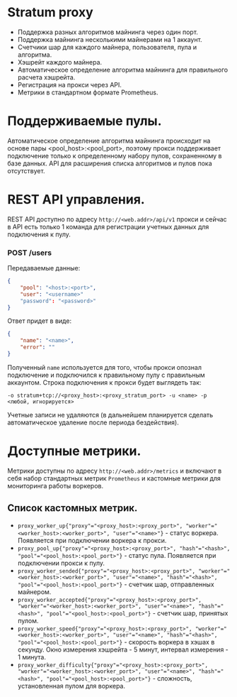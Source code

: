 # Stratum proxy
* Поддержка разных алгоритмов майнинга через один порт.
* Поддержка майнинга несколькими майнерами на 1 аккаунт.
* Счетчики шар для каждого майнера, пользователя, пула и алгоритма.
* Хэшрейт каждого майнера.
* Автоматическое определение алгоритма майнинга для правильного расчета хэшрейта.
* Регистрация на прокси через API.
* Метрики в стандартном формате Prometheus.

# Поддерживаемые пулы.
Автоматическое определение алгоритма майнинга происходит на основе пары <pool_host>:<pool_port>, поэтому прокси поддерживает подключение только к определенному набору пулов, сохраненному в базе данных. API для расширения списка алгоритмов и пулов пока отсутствует.

# REST API управления.
REST API доступно по адресу `http://<web.addr>/api/v1` прокси и сейчас в API есть только 1 команда для регистрации учетных данных для подключения к пулу.
### POST /users
Передаваемые данные:
```json
{
    "pool": "<host>:<port>",
    "user": "<username>"
    "password": "<password>"
}
```
Ответ придет в виде:
```json
{
    "name": "<name>",
    "error": ""
}
```
Полученный `name` используется для того, чтобы прокси опознал подключение и подключился к правильному пулу с правильным аккаунтом. Строка подключения к прокси будет выглядеть так:
```
-o stratum+tcp://<proxy_host>:<proxy_stratum_port> -u <name> -p <любой, игнорируется>
```
Учетные записи не удаляются (в дальнейшем планируется сделать автоматическое удаление после периода бездействия).

# Доступные метрики.
Метрики доступны по адресу `http://<web.addr>/metrics` и включают в себя набор стандартных метрик `Prometheus` и кастомные метрики для мониторинга работы воркеров.
## Список кастомных метрик.
* `proxy_worker_up{"proxy"="<proxy_host>:<proxy_port>", "worker"="<worker_host>:<worker_port>", "user"="<name>"}` - статус воркера. Появляется при подключении воркера к прокси.
* `proxy_pool_up{"proxy"="<proxy_host>:<proxy_port>", "hash"="<hash>", "pool"="<pool_host>:<pool_port>"}` - статус пула. Появляется при подключении прокси к пулу.
* `proxy_worker_sended{"proxy"="<proxy_host>:<proxy_port>", "worker"="<worker_host>:<worker_port>", "user"="<name>", "hash"="<hash>", "pool"="<pool_host>:<pool_port>"}` - счетчик шар, отправленных майнером.
* `proxy_worker_accepted{"proxy"="<proxy_host>:<proxy_port>", "worker"="<worker_host>:<worker_port>", "user"="<name>", "hash"="<hash>", "pool"="<pool_host>:<pool_port>"}` - счетчик шар, принятых пулом.
* `proxy_worker_speed{"proxy"="<proxy_host>:<proxy_port>", "worker"="<worker_host>:<worker_port>", "user"="<name>", "hash"="<hash>", "pool"="<pool_host>:<pool_port>"}` - скорость воркера в хэшах в секунду. Окно измерения хэшрейта - 5 минут, интервал измерения  - 1 минута.
* `proxy_worker_difficulty{"proxy"="<proxy_host>:<proxy_port>", "worker"="<worker_host>:<worker_port>", "user"="<name>", "hash"="<hash>", "pool"="<pool_host>:<pool_port>"}` - сложность, установленная пулом для воркера.
